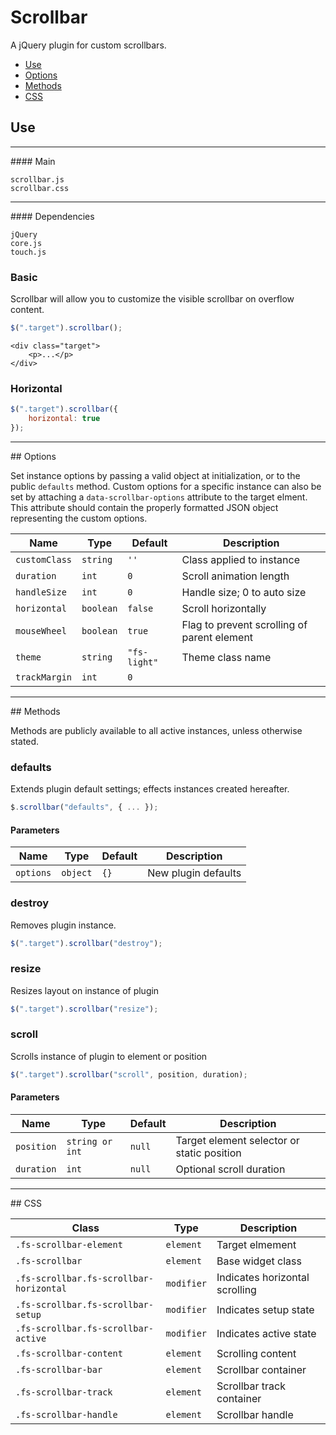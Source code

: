 # Scrollbar

A jQuery plugin for custom scrollbars.

<!-- HEADER END -->

<!-- NAV START -->

* [Use](#use)
* [Options](#options)
* [Methods](#methods)
* [CSS](#css)

<!-- NAV END -->

<!-- DEMO BUTTON -->

## Use 

<hr>
#### Main

```markup
scrollbar.js
scrollbar.css
```

<hr>
#### Dependencies

```markup
jQuery
core.js
touch.js
```

### Basic

Scrollbar will allow you to customize the visible scrollbar on overflow content.

```javascript
$(".target").scrollbar();
```

```markup
<div class="target">
	<p>...</p>
</div>
```

### Horizontal

```javascript
$(".target").scrollbar({
	horizontal: true
});
```

<hr>
## Options

Set instance options by passing a valid object at initialization, or to the public `defaults` method. Custom options for a specific instance can also be set by attaching a `data-scrollbar-options` attribute to the target elment. This attribute should contain the properly formatted JSON object representing the custom options.

| Name | Type | Default | Description |
| --- | --- | --- | --- |
| `customClass` | `string` | `''` | Class applied to instance |
| `duration` | `int` | `0` | Scroll animation length |
| `handleSize` | `int` | `0` | Handle size; 0 to auto size |
| `horizontal` | `boolean` | `false` | Scroll horizontally |
| `mouseWheel` | `boolean` | `true` | Flag to prevent scrolling of parent element |
| `theme` | `string` | `"fs-light"` | Theme class name |
| `trackMargin` | `int` | `0` | &nbsp; |

<hr>
## Methods

Methods are publicly available to all active instances, unless otherwise stated.

### defaults

Extends plugin default settings; effects instances created hereafter.

```javascript
$.scrollbar("defaults", { ... });
```

#### Parameters

| Name | Type | Default | Description |
| --- | --- | --- | --- |
| `options` | `object` | `{}` | New plugin defaults |

### destroy

Removes plugin instance.

```javascript
$(".target").scrollbar("destroy");
```

### resize

Resizes layout on instance of plugin

```javascript
$(".target").scrollbar("resize");
```

### scroll

Scrolls instance of plugin to element or position

```javascript
$(".target").scrollbar("scroll", position, duration);
```

#### Parameters

| Name | Type | Default | Description |
| --- | --- | --- | --- |
| `position` | `string or int` | `null` | Target element selector or static position |
| `duration` | `int` | `null` | Optional scroll duration |

<hr>
## CSS

| Class | Type | Description |
| --- | --- | --- |
| `.fs-scrollbar-element` | `element` | Target elmement |
| `.fs-scrollbar` | `element` | Base widget class |
| `.fs-scrollbar.fs-scrollbar-horizontal` | `modifier` | Indicates horizontal scrolling |
| `.fs-scrollbar.fs-scrollbar-setup` | `modifier` | Indicates setup state |
| `.fs-scrollbar.fs-scrollbar-active` | `modifier` | Indicates active state |
| `.fs-scrollbar-content` | `element` | Scrolling content |
| `.fs-scrollbar-bar` | `element` | Scrollbar container |
| `.fs-scrollbar-track` | `element` | Scrollbar track container |
| `.fs-scrollbar-handle` | `element` | Scrollbar handle |

